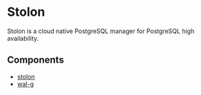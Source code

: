 # Stolon

Stolon is a cloud native PostgreSQL manager for PostgreSQL high availability.

## Components

- [stolon](https://github.com/sorintlab/stolon)
- [wal-g](https://github.com/wal-g/wal-g)
